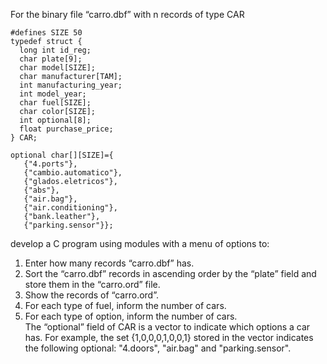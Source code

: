 For the binary file “carro.dbf” with n records of type CAR
~~~text
#defines SIZE 50
typedef struct {
  long int id_reg;
  char plate[9];
  char model[SIZE];
  char manufacturer[TAM];
  int manufacturing_year;
  int model_year;
  char fuel[SIZE];
  char color[SIZE];
  int optional[8];
  float purchase_price;
} CAR;

optional char[][SIZE]={
   {"4.ports"},
   {"cambio.automatico"},
   {"glados.eletricos"},
   {"abs"},
   {"air.bag"},
   {"air.conditioning"},
   {"bank.leather"},
   {"parking.sensor"}};
~~~
develop a C program using modules with a menu of options to:
1. Enter how many records “carro.dbf” has.
2. Sort the “carro.dbf” records in ascending order by the “plate” field and store them in the “carro.ord” file.
3. Show the records of “carro.ord”.
4. For each type of fuel, inform the number of cars.
5. For each type of option, inform the number of cars. \
The “optional” field of CAR is a vector to indicate which options a car has. For example, the set {1,0,0,0,1,0,0,1} stored in the vector indicates the following optional: "4.doors", "air.bag" and "parking.sensor".
